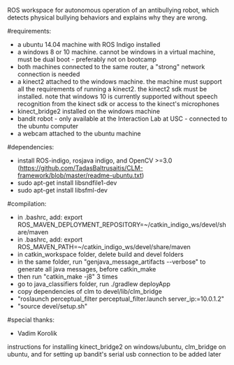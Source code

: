 ROS workspace for autonomous operation of an antibullying robot, which detects physical bullying behaviors and explains why they are wrong.

#requirements:
* a ubuntu 14.04 machine with ROS Indigo installed
* a windows 8 or 10 machine. cannot be windows in a virtual machine, must be dual boot - preferably not on bootcamp
* both machines connected to the same router, a "strong" network connection is needed
* a kinect2 attached to the windows machine. the machine must support all the requirements of running a kinect2. the kinect2 sdk must be installed. note that windows 10 is currently supported without speech recognition from the kinect sdk or access to the kinect's microphones
* kinect_bridge2 installed on the windows machine
* bandit robot - only available at the Interaction Lab at USC - connected to the ubuntu computer
* a webcam attached to the ubuntu machine

#dependencies:
* install ROS-indigo, rosjava indigo, and OpenCV >=3.0 (https://github.com/TadasBaltrusaitis/CLM-framework/blob/master/readme-ubuntu.txt)
* sudo apt-get install libsndfile1-dev
* sudo apt-get install libsfml-dev

#compilation:
* in .bashrc, add: export ROS_MAVEN_DEPLOYMENT_REPOSITORY=~/catkin_indigo_ws/devel/share/maven
* in .bashrc, add: export ROS_MAVEN_PATH=~/catkin_indigo_ws/devel/share/maven
* in catkin_workspace folder, delete build and devel folders
* in the same folder, run "genjava_message_artifacts --verbose" to generate all java messages, before catkin_make
* then run "catkin_make -j8" 3 times
* go to java_classifiers folder, run ./gradlew deployApp
* copy dependencies of clm to devel/lib/clm_bridge
* "roslaunch perceptual_filter perceptual_filter.launch server_ip:=10.0.1.2"
* "source devel/setup.sh"

#special thanks:
* Vadim Korolik


instructions for installing kinect_bridge2 on windows/ubuntu, clm_bridge on ubuntu, and for setting up bandit's serial usb connection to be added later


